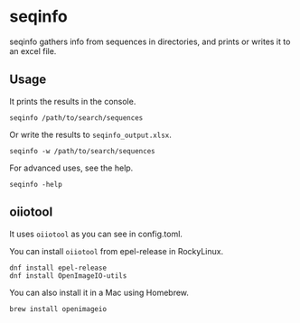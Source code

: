 # seqinfo

seqinfo gathers info from sequences in directories, and prints or writes it to an excel file.

## Usage

It prints the results in the console.

```
seqinfo /path/to/search/sequences
```

Or write the results to `seqinfo_output.xlsx`.

```
seqinfo -w /path/to/search/sequences
```

For advanced uses, see the help.

```
seqinfo -help
```

## oiiotool

It uses `oiiotool` as you can see in config.toml.

You can install `oiiotool` from epel-release in RockyLinux.

```
dnf install epel-release
dnf install OpenImageIO-utils
```

You can also install it in a Mac using Homebrew.

```
brew install openimageio
```
